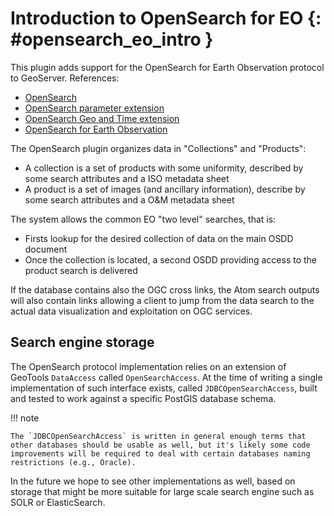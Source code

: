 # Introduction to OpenSearch for EO {: #opensearch_eo_intro }

This plugin adds support for the OpenSearch for Earth Observation protocol to GeoServer. References:

-   [OpenSearch](http://www.opensearch.org)
-   [OpenSearch parameter extension](http://www.opensearch.org/Specifications/OpenSearch/Extensions/Parameter/1.0)
-   [OpenSearch Geo and Time extension](http://www.opengeospatial.org/standards/opensearchgeo)
-   [OpenSearch for Earth Observation](http://docs.opengeospatial.org/is/13-026r8/13-026r8.html)

The OpenSearch plugin organizes data in "Collections" and "Products":

-   A collection is a set of products with some uniformity, described by some search attributes and a ISO metadata sheet
-   A product is a set of images (and ancillary information), describe by some search attributes and a O&M metadata sheet

The system allows the common EO "two level" searches, that is:

-   Firsts lookup for the desired collection of data on the main OSDD document
-   Once the collection is located, a second OSDD providing access to the product search is delivered

If the database contains also the OGC cross links, the Atom search outputs will also contain links allowing a client to jump from the data search to the actual data visualization and exploitation on OGC services.

## Search engine storage

The OpenSearch protocol implementation relies on an extension of GeoTools `DataAccess` called `OpenSearchAccess`. At the time of writing a single implementation of such interface exists, called `JDBCOpenSearchAccess`, built and tested to work against a specific PostGIS database schema.

!!! note

    The `JDBCOpenSearchAccess` is written in general enough terms that other databases should be usable as well, but it's likely some code improvements will be required to deal with certain databases naming restrictions (e.g., Oracle).

In the future we hope to see other implementations as well, based on storage that might be more suitable for large scale search engine such as SOLR or ElasticSearch.
